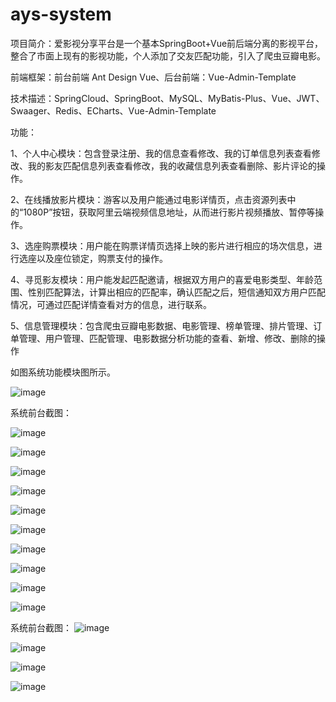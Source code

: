 # ays-system
项目简介：爱影视分享平台是一个基本SpringBoot+Vue前后端分离的影视平台，整合了市面上现有的影视功能，个人添加了交友匹配功能，引入了爬虫豆瓣电影。

前端框架：前台前端 Ant Design Vue、后台前端：Vue-Admin-Template

技术描述：SpringCloud、SpringBoot、MySQL、MyBatis-Plus、Vue、JWT、Swaager、Redis、ECharts、Vue-Admin-Template


功能：

1、个人中心模块：包含登录注册、我的信息查看修改、我的订单信息列表查看修改、我的影友匹配信息列表查看修改，我的收藏信息列表查看删除、影片评论的操作。

2、在线播放影片模块：游客以及用户能通过电影详情页，点击资源列表中的“1080P”按钮，获取阿里云端视频信息地址，从而进行影片视频播放、暂停等操作。

3、选座购票模块：用户能在购票详情页选择上映的影片进行相应的场次信息，进行选座以及座位锁定，购票支付的操作。

4、寻觅影友模块：用户能发起匹配邀请，根据双方用户的喜爱电影类型、年龄范围、性别匹配算法，计算出相应的匹配率，确认匹配之后，短信通知双方用户匹配情况，可通过匹配详情查看对方的信息，进行联系。

5、信息管理模块：包含爬虫豆瓣电影数据、电影管理、榜单管理、排片管理、订单管理、用户管理、匹配管理、电影数据分析功能的查看、新增、修改、删除的操作

如图系统功能模块图所示。

![image](https://user-images.githubusercontent.com/43102123/169256325-4855a8ad-2d87-4d2b-a26a-5e974d2515ac.png)

系统前台截图：

![image](https://user-images.githubusercontent.com/43102123/169257335-289603e0-711a-4ae5-b432-ad1ce7a99807.png)

![image](https://user-images.githubusercontent.com/43102123/169257423-5f109d78-1358-4db7-8cf1-6d5a0c5a6751.png)

![image](https://user-images.githubusercontent.com/43102123/169257602-b8fbe5e1-ee0b-400d-b220-4dc1f993d639.png)

![image](https://user-images.githubusercontent.com/43102123/169257696-863a980f-59a0-4cb1-81af-f61d55c0999a.png)

![image](https://user-images.githubusercontent.com/43102123/169257728-6d8e07a3-bdff-47eb-bbc2-c5487ad6d641.png)

![image](https://user-images.githubusercontent.com/43102123/169257776-191209fd-2776-4ff0-8c5e-42889b86c6be.png)


![image](https://user-images.githubusercontent.com/43102123/169257752-8ab73bdb-5c90-4664-a87e-af7e03084707.png)

![image](https://user-images.githubusercontent.com/43102123/169257802-0a9f5864-e5ad-465c-8d06-f3634063f004.png)

![image](https://user-images.githubusercontent.com/43102123/169257823-59ac56b0-5cd4-4292-9698-ee8f19126e3c.png)

![image](https://user-images.githubusercontent.com/43102123/169257847-246cbaf0-33b9-4fe3-8bc8-c82f1a8cdb7c.png)

系统前台截图：
![image](https://user-images.githubusercontent.com/43102123/169258021-9097cc0e-e22d-4d3d-8cd3-1772095884fa.png)

![image](https://user-images.githubusercontent.com/43102123/169258195-746a0011-af29-4b3d-868a-57b26f0a28f9.png)

![image](https://user-images.githubusercontent.com/43102123/169258354-361067ae-050d-48dd-a67c-77b41eb03751.png)

![image](https://user-images.githubusercontent.com/43102123/169258464-6918575a-3537-40f5-ab9c-5cbf67b08d6b.png)




